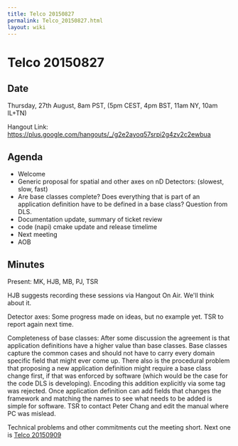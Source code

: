 ```yaml
---
title: Telco 20150827
permalink: Telco_20150827.html
layout: wiki
---
```

Telco 20150827
==============

Date
----

Thursday, 27th August, 8am PST, (5pm CEST, 4pm BST, 11am NY, 10am IL+TN)

Hangout Link:
<https://plus.google.com/hangouts/_/g2e2ayoq57srpi2g4zv2c2ewbua>

Agenda
------

-   Welcome
-   Generic proposal for spatial and other axes on nD Detectors:
    (slowest, slow, fast)
-   Are base classes complete? Does everything that is part of an
    application definition have to be defined in a base class? Question
    from DLS.
-   Documentation update, summary of ticket review
-   code (napi) cmake update and release timelime
-   Next meeting
-   AOB

Minutes
-------

Present: MK, HJB, MB, PJ, TSR

HJB suggests recording these sessions via Hangout On Air. We'll think
about it.

Detector axes: Some progress made on ideas, but no example yet. TSR to
report again next time.

Completeness of base classes: After some discussion the agreement is
that application definitions have a higher value than base classes. Base
classes capture the common cases and should not have to carry every
domain specific field that might ever come up. There also is the
procedural problem that proposing a new application definition might
require a base class change first, if that was enforced by software
(which would be the case for the code DLS is developing). Encoding this
addition explicitly via some tag was rejected. Once application
definition can add fields that changes the framework and matching the
names to see what needs to be added is simple for software. TSR to
contact Peter Chang and edit the manual where PC was mislead.

Technical problems and other commitments cut the meeting short. Next one
is [Telco 20150909](Telco_20150909.html "wikilink")
